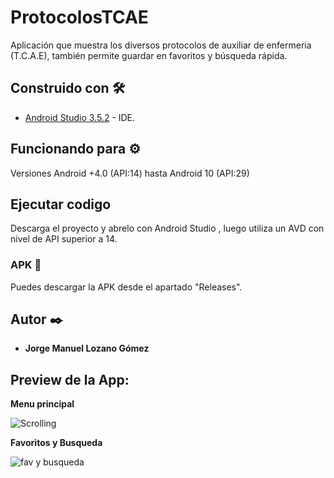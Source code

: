 # ProtocolosTCAE

Aplicación que muestra los diversos protocolos de auxiliar de enfermeria (T.C.A.E), también permite guardar en favoritos y búsqueda rápida.

## Construido con 🛠️

* [Android Studio 3.5.2](https://developer.android.com/studio) - IDE.

## Funcionando para ⚙️

Versiones Android +4.0 (API:14) hasta Android 10 (API:29)

## Ejecutar codigo

Descarga el proyecto y abrelo con Android Studio , luego utiliza un AVD con nivel de API superior a 14.

### APK 🔧

Puedes descargar la APK desde el apartado "Releases".

## Autor ✒️

* **Jorge Manuel Lozano Gómez**

## Preview de la App:

**Menu principal**

![Scrolling](http://g.recordit.co/G4SjS9XPBU.gif)

**Favoritos y Busqueda**

![fav y busqueda](http://g.recordit.co/cA0vGAbDKV.gif)
